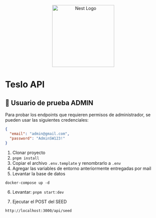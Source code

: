 <p align="center">
  <a href="http://nestjs.com/" target="blank"><img src="https://nestjs.com/img/logo-small.svg" width="200" alt="Nest Logo" /></a>
</p>

# Teslo API

## 🔑 Usuario de prueba ADMIN

Para probar los endpoints que requieren permisos de administrador, se pueden usar las siguientes credenciales:

```json
{
  "email": "admin@gmail.com",
  "password": "AdminSW123!"
}
```

1. Clonar proyecto
2. `pnpm install`
3. Copiar el archivo `.env.template` y renombrarlo a `.env`
4. Agregar las variables de entorno anteriormente entregadas por mail
5. Levantar la base de datos

```
docker-compose up -d
```

6. Levantar: `pnpm start:dev`

7. Ejecutar el POST del SEED

```
http://localhost:3000/api/seed
```
